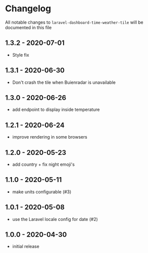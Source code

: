 # Changelog

All notable changes to `laravel-dashboard-time-weather-tile` will be documented in this file

## 1.3.2 - 2020-07-01

- Style fix

## 1.3.1 - 2020-06-30

- Don't crash the tile when Buienradar is unavailable

## 1.3.0 - 2020-06-26

- add endpoint to display inside temperature

## 1.2.1 - 2020-06-24

- improve rendering in some browsers

## 1.2.0 - 2020-05-23

- add country + fix night emoji's

## 1.1.0 - 2020-05-11

- make units configurable (#3)

## 1.0.1 - 2020-05-08

- use the Laravel locale config for date (#2)

## 1.0.0 - 2020-04-30

- initial release
